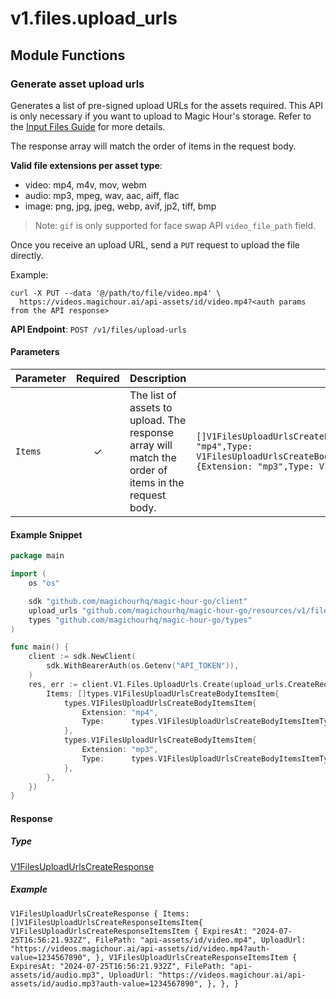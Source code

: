 # v1.files.upload_urls

## Module Functions
### Generate asset upload urls <a name="create"></a>

Generates a list of pre-signed upload URLs for the assets required. This API is only necessary if you want to upload to Magic Hour's storage. Refer to the [Input Files Guide](/integration/input-files) for more details.

The response array will match the order of items in the request body.

**Valid file extensions per asset type**:
- video: mp4, m4v, mov, webm
- audio: mp3, mpeg, wav, aac, aiff, flac
- image: png, jpg, jpeg, webp, avif, jp2, tiff, bmp

> Note: `gif` is only supported for face swap API `video_file_path` field.

Once you receive an upload URL, send a `PUT` request to upload the file directly.

Example:

```
curl -X PUT --data '@/path/to/file/video.mp4' \
  https://videos.magichour.ai/api-assets/id/video.mp4?<auth params from the API response>
```


**API Endpoint**: `POST /v1/files/upload-urls`

#### Parameters

| Parameter | Required | Description | Example |
|-----------|:--------:|-------------|--------|
| `Items` | ✓ | The list of assets to upload. The response array will match the order of items in the request body. | `[]V1FilesUploadUrlsCreateBodyItemsItem{V1FilesUploadUrlsCreateBodyItemsItem {Extension: "mp4",Type: V1FilesUploadUrlsCreateBodyItemsItemTypeEnumVideo,},V1FilesUploadUrlsCreateBodyItemsItem {Extension: "mp3",Type: V1FilesUploadUrlsCreateBodyItemsItemTypeEnumAudio,},}` |

#### Example Snippet

```go
package main

import (
	os "os"

	sdk "github.com/magichourhq/magic-hour-go/client"
	upload_urls "github.com/magichourhq/magic-hour-go/resources/v1/files/upload_urls"
	types "github.com/magichourhq/magic-hour-go/types"
)

func main() {
	client := sdk.NewClient(
		sdk.WithBearerAuth(os.Getenv("API_TOKEN")),
	)
	res, err := client.V1.Files.UploadUrls.Create(upload_urls.CreateRequest{
		Items: []types.V1FilesUploadUrlsCreateBodyItemsItem{
			types.V1FilesUploadUrlsCreateBodyItemsItem{
				Extension: "mp4",
				Type:      types.V1FilesUploadUrlsCreateBodyItemsItemTypeEnumVideo,
			},
			types.V1FilesUploadUrlsCreateBodyItemsItem{
				Extension: "mp3",
				Type:      types.V1FilesUploadUrlsCreateBodyItemsItemTypeEnumAudio,
			},
		},
	})
}

```

#### Response

##### Type
[V1FilesUploadUrlsCreateResponse](/types/v1_files_upload_urls_create_response.go)

##### Example
`V1FilesUploadUrlsCreateResponse {
Items: []V1FilesUploadUrlsCreateResponseItemsItem{
V1FilesUploadUrlsCreateResponseItemsItem {
ExpiresAt: "2024-07-25T16:56:21.932Z",
FilePath: "api-assets/id/video.mp4",
UploadUrl: "https://videos.magichour.ai/api-assets/id/video.mp4?auth-value=1234567890",
},
V1FilesUploadUrlsCreateResponseItemsItem {
ExpiresAt: "2024-07-25T16:56:21.932Z",
FilePath: "api-assets/id/audio.mp3",
UploadUrl: "https://videos.magichour.ai/api-assets/id/audio.mp3?auth-value=1234567890",
},
},
}`
<!-- CUSTOM DOCS START -->

<!-- CUSTOM DOCS END -->


